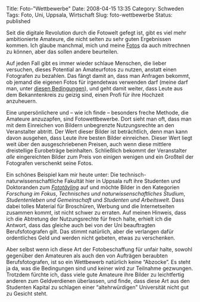 Title: Foto-"Wettbewerbe"
Date: 2008-04-15 13:35
Category: Schweden
Tags: Foto, Uni, Uppsala, Wirtschaft
Slug: foto-wettbewerbe
Status: published

Seit die digitale Revolution durch die Fotowelt gefegt ist, gibt es viel
mehr ambitionierte Amateure, die nicht selten zu sehr guten Ergebnissen
kommen. Ich glaube manchmal, mich und meine
[Fotos](http://www.fiket.de/bilder/) da auch mitrechnen zu können, aber
das sollen andere beurteilen.

Auf jeden Fall gibt es immer wieder schlaue Menschen, die lieber
versuchen, dieses Potential an Amateurfotos zu nutzen, anstatt einen
Fotografen zu bezahlen. Das fängt damit an, dass man Anfragen bekommt,
ob jemand die eigenen Fotos für irgendetwas verwenden darf (meine darf
man, unter [diesen
Bedingungen](http://creativecommons.org/licenses/by-nc-sa/2.0/de/)), und
geht damit weiter, dass Leute aus dem Bekanntenkreis zu geizig sind,
einen Profi für ihre Hochzeit anzuheuern.

Eine unpersönlichere und – wie ich finde – besonders freche Methode, die
Amateure anzuzapfen, sind Fotowettbewerbe. Dort sieht man oft, dass man
mit dem Einreichen von Bildern unbegrenzte Nutzungsrechte an den
Veranstalter abtritt. Der Wert dieser Bilder ist beträchtlich, denn man
kann davon ausgehen, dass Leute ihre besten Bilder einreichen. Dieser
Wert liegt weit über den ausgeschriebenen Preisen, auch wenn diese
mittlere dreistellige Eurobeträge beinhalten. Schließlich bekommt der
Veranstalter *alle* eingereichten Bilder zum Preis von einigen wenigen
und ein Großteil der Fotografen verschenkt seine Fotos.

Ein schönes Beispiel kam mir heute unter: Die
technisch-naturwissenschaftliche Fakultät hier in Uppsala ruft ihre
Studenten und Doktoranden zum
[*Fototävling*](http://www.teknat.uu.se/foto2008/) auf und möchte Bilder
in den Kategorien *Forschung im Fokus*, *Technisches und
naturwissenschaftliches Studium*, *Studentenleben und Gemeinschaft* und
*Studenten und Arbeitswelt*. Dass dabei tolles Material für Broschüren,
Werbung und die Internetseiten zusammen kommt, ist nicht schwer zu
erraten. Auf meinen Hinweis, dass ich die Abtretung der Nutzungsrechte
für frech halte, erhielt ich die Antwort, dass das gleiche auch bei von
der Uni beauftragten Berufsfotografen gilt. Das stimmt natürlich, aber
die verlangen dafür ordentliches Geld und werden nicht gebeten, etwas zu
verschenken.

Aber selbst wenn ich diese Art der Fotobeschaffung für unfair halte,
sowohl gegenüber den Amateuren als auch den von Aufträgen beraubten
Berufsfotografen, ist so ein Wettbewerb natürlich keine “Abzocke”. Es
steht ja da, was die Bedingungen sind und keiner wird zur Teilnahme
gezwungen. Trotzdem fürchte ich, dass viele gute Amateure ihre Bilder zu
leichtfertig anderen zum Geldverdienen überlassen, und finde, dass diese
Art aus den Studenten Kapital zu schlagen einer “altehrwürdigen”
Universität nicht gut zu Gesicht steht.

